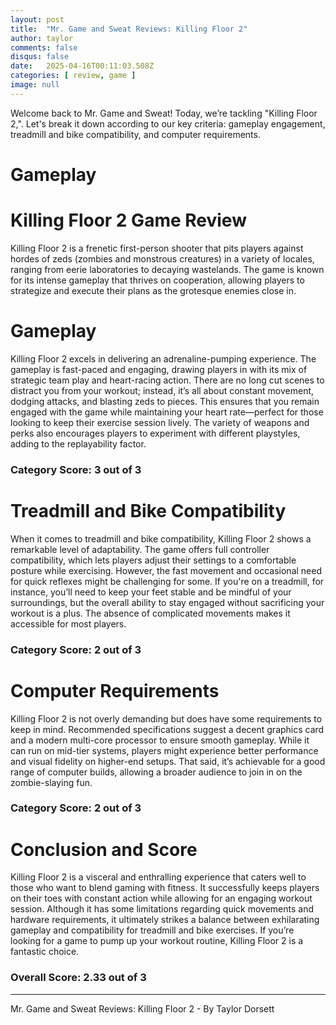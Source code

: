 ```yaml
---
layout: post
title:  "Mr. Game and Sweat Reviews: Killing Floor 2"
author: taylor
comments: false
disqus: false
date:   2025-04-16T00:11:03.508Z
categories: [ review, game ]
image: null
---
```


Welcome back to Mr. Game and Sweat! Today, we’re tackling "Killing Floor 2,". Let's break it down according to our key criteria: gameplay engagement, treadmill and bike compatibility, and computer requirements.

# Gameplay

# Killing Floor 2 Game Review

Killing Floor 2 is a frenetic first-person shooter that pits players against hordes of zeds (zombies and monstrous creatures) in a variety of locales, ranging from eerie laboratories to decaying wastelands. The game is known for its intense gameplay that thrives on cooperation, allowing players to strategize and execute their plans as the grotesque enemies close in. 

# Gameplay

Killing Floor 2 excels in delivering an adrenaline-pumping experience. The gameplay is fast-paced and engaging, drawing players in with its mix of strategic team play and heart-racing action. There are no long cut scenes to distract you from your workout; instead, it’s all about constant movement, dodging attacks, and blasting zeds to pieces. This ensures that you remain engaged with the game while maintaining your heart rate—perfect for those looking to keep their exercise session lively. The variety of weapons and perks also encourages players to experiment with different playstyles, adding to the replayability factor.

### Category Score: 3 out of 3

# Treadmill and Bike Compatibility

When it comes to treadmill and bike compatibility, Killing Floor 2 shows a remarkable level of adaptability. The game offers full controller compatibility, which lets players adjust their settings to a comfortable posture while exercising. However, the fast movement and occasional need for quick reflexes might be challenging for some. If you're on a treadmill, for instance, you’ll need to keep your feet stable and be mindful of your surroundings, but the overall ability to stay engaged without sacrificing your workout is a plus. The absence of complicated movements makes it accessible for most players.

### Category Score: 2 out of 3

# Computer Requirements

Killing Floor 2 is not overly demanding but does have some requirements to keep in mind. Recommended specifications suggest a decent graphics card and a modern multi-core processor to ensure smooth gameplay. While it can run on mid-tier systems, players might experience better performance and visual fidelity on higher-end setups. That said, it’s achievable for a good range of computer builds, allowing a broader audience to join in on the zombie-slaying fun.

### Category Score: 2 out of 3

# Conclusion and Score

Killing Floor 2 is a visceral and enthralling experience that caters well to those who want to blend gaming with fitness. It successfully keeps players on their toes with constant action while allowing for an engaging workout session. Although it has some limitations regarding quick movements and hardware requirements, it ultimately strikes a balance between exhilarating gameplay and compatibility for treadmill and bike exercises. If you’re looking for a game to pump up your workout routine, Killing Floor 2 is a fantastic choice.

### Overall Score: 2.33 out of 3

---

Mr. Game and Sweat Reviews: Killing Floor 2 - By Taylor Dorsett
